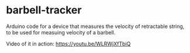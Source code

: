 # barbell-tracker
Arduino code for a device that measures the velocity of retractable string, to be used for measuing velocity of a barbell.

Video of it in action: 
https://youtu.be/WLRWjXfTbiQ
